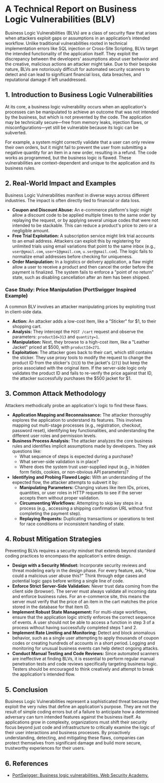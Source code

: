 # A Technical Report on Business Logic Vulnerabilities (BLV)

Business Logic Vulnerabilities (BLVs) are a class of security flaw that arises when attackers exploit gaps or assumptions in an application’s intended workflow. Unlike traditional vulnerabilities rooted in technical implementation errors like SQL injection or Cross-Site Scripting, BLVs target the intended functionality of the application itself. They exploit the discrepancy between the developers' assumptions about user behavior and the creative, malicious actions an attacker might take. Due to their bespoke nature, BLVs are notoriously difficult for automated security scanners to detect and can lead to significant financial loss, data breaches, and reputational damage if left unaddressed.

## 1. Introduction to Business Logic Vulnerabilities

At its core, a business logic vulnerability occurs when an application's processes can be manipulated to achieve an outcome that was not intended by the business, but which is not prevented by the code. The application may be technically secure—free from memory leaks, injection flaws, or misconfigurations—yet still be vulnerable because its logic can be subverted.

For example, a system might correctly validate that a user can only review their own orders, but it might fail to prevent the user from submitting a negative quantity for an item in a new order, resulting in a refund. The code works as programmed, but the business logic is flawed. These vulnerabilities are context-dependent and unique to the application and its business rules.

## 2. Real-World Impact and Examples

Business Logic Vulnerabilities manifest in diverse ways across different industries. The impact is often directly tied to financial or data loss.

* **Coupon and Discount Abuse:** An e-commerce platform's logic might allow a discount code to be applied multiple times to the same order by replaying the request, or by applying several unique codes that were not intended to be stackable. This can reduce a product's price to zero or a negligible amount.
* **Free Trial Exploitation:** A subscription service might link trial accounts to an email address. Attackers can exploit this by registering for unlimited trials using email variations that point to the same inbox (e.g., `user@gmail.com`, `user+1@gmail.com`, `u.ser@gmail.com`). The logic fails to normalize email addresses before checking for uniqueness.
* **Order Manipulation:** In a logistics or delivery application, a flaw might allow a user to receive a product and then cancel the order before the payment is finalized. The system fails to enforce a "point of no return" state, such as disabling cancellation after an item has been shipped.

### Case Study: Price Manipulation (PortSwigger Inspired Example)

A common BLV involves an attacker manipulating prices by exploiting trust in client-side data.

* **Action:** An attacker adds a low-cost item, like a "Sticker" for $1, to their shopping cart.
* **Analysis:** They intercept the `POST /cart` request and observe the parameters: `productId=313` and `quantity=1`.
* **Manipulation:** Next, they browse to a high-cost item, like a "Leather Jacket" priced at $500, with `productId=271`.
* **Exploitation:** The attacker goes back to their cart, which still contains the sticker. They use proxy tools to modify the request to change the product ID from the sticker's (`313`) to the jacket's (`271`) but keep the price associated with the original item. If the server-side logic only validates the product ID and fails to re-verify the price against that ID, the attacker successfully purchases the $500 jacket for $1.

## 3. Common Attack Methodology

Attackers methodically probe an application's logic to find these flaws.

* **Application Mapping and Reconnaissance:** The attacker thoroughly explores the application to understand its features. This involves mapping out multi-stage processes (e.g., registration, checkout, password reset), identifying key functionalities, and understanding the different user roles and permission levels.
* **Business Process Analysis:** The attacker analyzes the core business rules and identifies implicit assumptions made by developers. They ask questions like:
    * What sequence of steps is expected during a purchase?
    * What server-side validation is in place?
    * Where does the system trust user-supplied input (e.g., in hidden form fields, cookies, or non-obvious API parameters)?
* **Identifying and Probing Flawed Logic:** With an understanding of the expected flow, the attacker attempts to subvert it by:
    * **Manipulating Parameters:** Changing values like item IDs, prices, quantities, or user roles in HTTP requests to see if the server accepts them without proper validation.
    * **Circumventing Workflows:** Attempting to skip key steps in a process (e.g., accessing a shipping confirmation URL without first completing the payment step).
    * **Replaying Requests:** Duplicating transactions or operations to test for race conditions or inconsistent handling of state.

## 4. Robust Mitigation Strategies

Preventing BLVs requires a security mindset that extends beyond standard coding practices to encompass the application's entire design.

* **Design with a Security Mindset:** Incorporate security reviews and threat modeling early in the design phase. For every feature, ask, "How could a malicious user abuse this?" Think through edge cases and potential logic gaps before writing a single line of code.
* **Enforce Strict Server-Side Validation:** Never trust data coming from the client side (browser). The server must always validate all incoming data and enforce business rules. For an e-commerce site, this means the server must verify that the price of an item in the cart matches the price stored in the database for that item ID.
* **Implement Robust State Management:** For multi-stage workflows, ensure that the application logic strictly enforces the correct sequence of events. A user should not be able to access a function in step 3 of a process without having successfully completed steps 1 and 2.
* **Implement Rate Limiting and Monitoring:** Detect and block anomalous behavior, such as a single user attempting to apply thousands of coupon codes or creating hundreds of accounts in a short period. Logging and monitoring for unusual business events can help detect ongoing attacks.
* **Conduct Manual Testing and Code Reviews:** Since automated scanners are ineffective at finding BLVs, it is essential to perform regular manual penetration tests and code reviews specifically targeting business logic. Testers should be encouraged to think creatively and attempt to break the application's intended flow.

## 5. Conclusion

Business Logic Vulnerabilities represent a sophisticated threat because they exploit the very rules that define an application's purpose. They are not the result of simple coding errors but of a failure to anticipate how a determined adversary can turn intended features against the business itself. As applications grow in complexity, organizations must shift their security focus beyond just code and infrastructure to critically examine the logic of their user interactions and business processes. By proactively understanding, detecting, and mitigating these flaws, companies can protect themselves from significant damage and build more secure, trustworthy experiences for their users.

## 6. References

* [PortSwigger: Business logic vulnerabilities. Web Security Academy.](https://portswigger.net/web-security/logic-flaws)